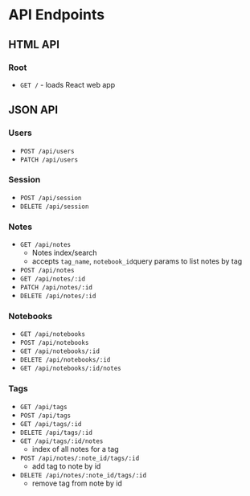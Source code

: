 # API Endpoints 

## HTML API 

### Root 

* ```GET /``` - loads React web app 

## JSON API 

### Users 

* ```POST /api/users```
* ```PATCH /api/users```

### Session 

* ```POST /api/session```
* ```DELETE /api/session```

### Notes 

* ```GET /api/notes```
 	* Notes index/search
 	* accepts ```tag_name```, ```notebook_id```query params to list notes by tag 
*  ```POST /api/notes```
*  ```GET /api/notes/:id```
*  ```PATCH /api/notes/:id```
*  ```DELETE /api/notes/:id```

### Notebooks 

* ```GET /api/notebooks```
* ```POST /api/notebooks```
* ```GET /api/notebooks/:id```
* ```DELETE /api/notebooks/:id```
* ```GET /api/notebooks/:id/notes```

### Tags

* ```GET /api/tags```
* ```POST /api/tags```
* ```GET /api/tags/:id```
* ```DELETE /api/tags/:id```
* ```GET /api/tags/:id/notes```
	* index of all notes for a tag 
* ```POST /api/notes/:note_id/tags/:id```
	* add tag to note by id 
* ```DELETE /api/notes/:note_id/tags/:id```
	* remove tag from note by id







